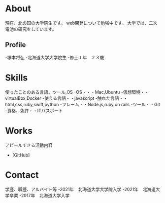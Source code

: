 # About
現在、北の国の大学院生です。
web開発について勉強中です。
大学では、二次電池の研究をしています。

## Profile
-塚本将弘
-北海道大学大学院生
-修士１年　２３歳

# Skills
使ったことのある言語、ツール,OS
-OS・・・Mac,Ubuntu
-仮想環境・・virtualBox,Docker
-使える言語・・javascript
-触れた言語・・html,css,ruby,swift,python
-フレーム・・Node.js,ruby on rails
-ツール・・Git
-資格、免許・・ITパスポート

# Works
アピールできる活動内容
- [GitHub]

# Contact
学歴、職歴、アルバイト等
-2021年　北海道大学大学院入学
-2021年　北海道大学卒業
-2017年　北海道大学入学
